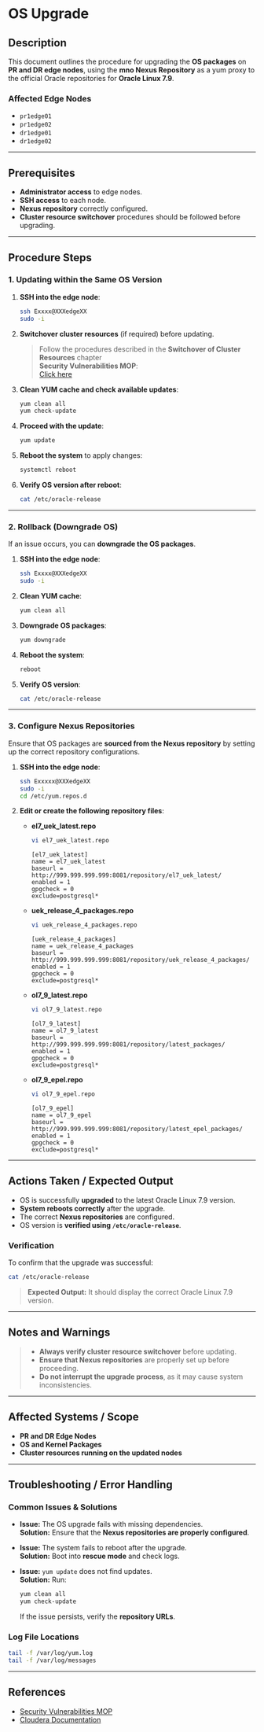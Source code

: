 # OS Upgrade

## Description
This document outlines the procedure for upgrading the **OS packages** on **PR and DR edge nodes**, using the **mno Nexus Repository** as a yum proxy to the official Oracle repositories for **Oracle Linux 7.9**.

### **Affected Edge Nodes**
- `pr1edge01`
- `pr1edge02`
- `dr1edge01`
- `dr1edge02`

---

## Prerequisites
- **Administrator access** to edge nodes.
- **SSH access** to each node.
- **Nexus repository** correctly configured.
- **Cluster resource switchover** procedures should be followed before upgrading.

---

## Procedure Steps

### **1. Updating within the Same OS Version**
1. **SSH into the edge node**:
   ```bash
   ssh Exxxx@XXXedgeXX
   sudo -i
   ```

2. **Switchover cluster resources** (if required) before updating.
   > Follow the procedures described in the **Switchover of Cluster Resources** chapter  
   > **Security Vulnerabilities MOP**:  
   > [Click here](https://metis.ghi.com/obss/oss/sysadmin-group/mno/cloudera-cluster/-/blob/master/Documentation/MOP/21324_security_vulnerabilities_v3.docx)

3. **Clean YUM cache and check available updates**:
   ```bash
   yum clean all
   yum check-update
   ```

4. **Proceed with the update**:
   ```bash
   yum update
   ```

5. **Reboot the system** to apply changes:
   ```bash
   systemctl reboot
   ```

6. **Verify OS version after reboot**:
   ```bash
   cat /etc/oracle-release
   ```

---

### **2. Rollback (Downgrade OS)**
If an issue occurs, you can **downgrade the OS packages**.

1. **SSH into the edge node**:
   ```bash
   ssh Exxxx@XXXedgeXX
   sudo -i
   ```

2. **Clean YUM cache**:
   ```bash
   yum clean all
   ```

3. **Downgrade OS packages**:
   ```bash
   yum downgrade
   ```

4. **Reboot the system**:
   ```bash
   reboot
   ```

5. **Verify OS version**:
   ```bash
   cat /etc/oracle-release
   ```

---

### **3. Configure Nexus Repositories**
Ensure that OS packages are **sourced from the Nexus repository** by setting up the correct repository configurations.

1. **SSH into the edge node**:
   ```bash
   ssh Exxxxx@XXXedgeXX
   sudo -i
   cd /etc/yum.repos.d
   ```

2. **Edit or create the following repository files**:

   - **el7_uek_latest.repo**
     ```bash
     vi el7_uek_latest.repo
     ```
     ```
     [el7_uek_latest]
     name = el7_uek_latest
     baseurl = http://999.999.999.999:8081/repository/el7_uek_latest/
     enabled = 1
     gpgcheck = 0
     exclude=postgresql*
     ```

   - **uek_release_4_packages.repo**
     ```bash
     vi uek_release_4_packages.repo
     ```
     ```
     [uek_release_4_packages]
     name = uek_release_4_packages
     baseurl = http://999.999.999.999:8081/repository/uek_release_4_packages/
     enabled = 1
     gpgcheck = 0
     exclude=postgresql*
     ```

   - **ol7_9_latest.repo**
     ```bash
     vi ol7_9_latest.repo
     ```
     ```
     [ol7_9_latest]
     name = ol7_9_latest
     baseurl = http://999.999.999.999:8081/repository/latest_packages/
     enabled = 1
     gpgcheck = 0
     exclude=postgresql*
     ```

   - **ol7_9_epel.repo**
     ```bash
     vi ol7_9_epel.repo
     ```
     ```
     [ol7_9_epel]
     name = ol7_9_epel
     baseurl = http://999.999.999.999:8081/repository/latest_epel_packages/
     enabled = 1
     gpgcheck = 0
     exclude=postgresql*
     ```

---

## Actions Taken / Expected Output
- OS is successfully **upgraded** to the latest Oracle Linux 7.9 version.
- **System reboots correctly** after the upgrade.
- The correct **Nexus repositories** are configured.
- OS version is **verified using `/etc/oracle-release`**.

### **Verification**
To confirm that the upgrade was successful:
```bash
cat /etc/oracle-release
```
> **Expected Output:** It should display the correct Oracle Linux 7.9 version.

---

## Notes and Warnings
> - **Always verify cluster resource switchover** before updating.
> - **Ensure that Nexus repositories** are properly set up before proceeding.
> - **Do not interrupt the upgrade process**, as it may cause system inconsistencies.

---

## Affected Systems / Scope
- **PR and DR Edge Nodes**
- **OS and Kernel Packages**
- **Cluster resources running on the updated nodes**

---

## Troubleshooting / Error Handling

### **Common Issues & Solutions**
- **Issue:** The OS upgrade fails with missing dependencies.  
  **Solution:** Ensure that the **Nexus repositories are properly configured**.

- **Issue:** The system fails to reboot after the upgrade.  
  **Solution:** Boot into **rescue mode** and check logs.

- **Issue:** `yum update` does not find updates.  
  **Solution:** Run:
  ```bash
  yum clean all
  yum check-update
  ```
  If the issue persists, verify the **repository URLs**.

### **Log File Locations**
```bash
tail -f /var/log/yum.log
tail -f /var/log/messages
```

---

## References
- [Security Vulnerabilities MOP](https://metis.ghi.com/obss/oss/sysadmin-group/mno/cloudera-cluster/-/blob/master/Documentation/MOP/21324_security_vulnerabilities_v3.docx)
- [Cloudera Documentation](https://www.cloudera.com/)

